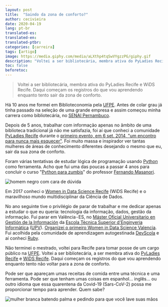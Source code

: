 ```yaml
---
layout: post
title:  "Saindo da zona de conforto?"
author: cecivieira
date: 2020-04-19
lang: pt-br
translated-es: 
translated-en: 
translated-ptbr: 
categories: [carreira]
tags: [artigo]
image: https://media.giphy.com/media/aLXthp4tqSwVYgzzPG/giphy.gif
description: "Voltei a ser bibliotecária, membra ativa do PyLadies Recife e WiDS Recife. Daqui começam os registros do que vou aprendendo enquanto tento sair da zona de conforto."
toc: false
beforetoc:
---
```

> Voltei a ser bibliotecária, membra ativa do PyLadies Recife e WiDS Recife. Daqui começam os registros do que vou aprendendo enquanto tento sair da zona de conforto.

Há 10 anos me formei em Biblioteconomia pela [UFPE](https://www.ufpe.br/). Antes de colar grau já tinha passado na seleção de uma grande empresa e assim começou minha carrera como bibliotecária, no [SENAI Pernambuco](http://www.pe.senai.br/).

Depois de 5 anos, trabalhar com informação apenas no âmbito de uma biblioteca tradicional já não me satisfazia, foi aí que conheci a comunidade [PyLadies Recife](https://www.instagram.com/pyladiesrecife/) durante o [primeiro evento, em 6 set. 2014, "um encontro para nunca mais esquecer"](http://brasil.pyladies.com/2014/09/19/primeiro-encontro-recife/). Foi muito massa e inspirador ver tantas mulheres de áreas de conhecimento diferentes desejando o mesmo que eu, sair da sua zona de conforto.

Foram várias tentativas de estudar lógica de programação usando [Python](https://www.python.org/) como ferramenta. Acho que fui uma das poucas a passar 4 anos para concluir o curso "[Python para zumbis](https://www.pycursos.com/python-para-zumbis/)" do professor [Fernando Masanori](https://twitter.com/fmasanori).

![homem negro com cara de dúvida](https://media.giphy.com/media/CiYImHHBivpAs/giphy.gif)

Em 2017 conheci o [Women in Data Science Recife](https://www.instagram.com/widsrecife/) (WiDS Recife) e o maravilhoso mundo multidisciplinar da Ciência de Dados.

No ano seguinte tive o privilégio de parar de trabalhar e me dedicar apenas a estudar o que eu queria: tecnologia da informação, dados, gestão da informação. Fui parar em Valência - ES, no [Máster Oficial Universitario en Gestión de la Información](http://mugi.webs.upv.es/) da [Escola Tècnica Superior d'Enginyeria Informàtica](https://www.inf.upv.es/www/etsinf/es/) ([UPV](http://www.upv.es/)). [Organizei o primeiro Women in Data Science Valencia](https://widsvalencia.vlctechhub.org/). Fui acolhida pela comunidade de aprendizagem autogestinada [DevScola](https://devscola.org/) e aí conheci [Ruby](https://www.ruby-lang.org/pt/about/).

Não terminei o mestrado, voltei para Recife para tomar posse de um cargo público na [UFPE](https://www.ufpe.br/). Voltei a ser bibliotecária, a ser membra ativa do [PyLadies Recife](http://twitter.com/pyladies_recife) e [WiDS Recife](http://twitter.com/widsrecife). Daqui começam os registros do que vou aprendendo enquanto tento não voltar para a zona de conforto.

Pode ser que apareçam umas receitas de comida entre uma técnica e uma ferramenta. Pode ser que tenham umas coisas em espanhol… inglês… ou outro idioma que essa quarentena da Covid-19 (Sars-CoV-2) possa me proporcionar tempo para aprender. Quem sabe?

![mulher branca batendo palma e pedindo para que você lave suas mãos](https://media.giphy.com/media/cj2Jay0wKyqFgprCUM/giphy.gif)